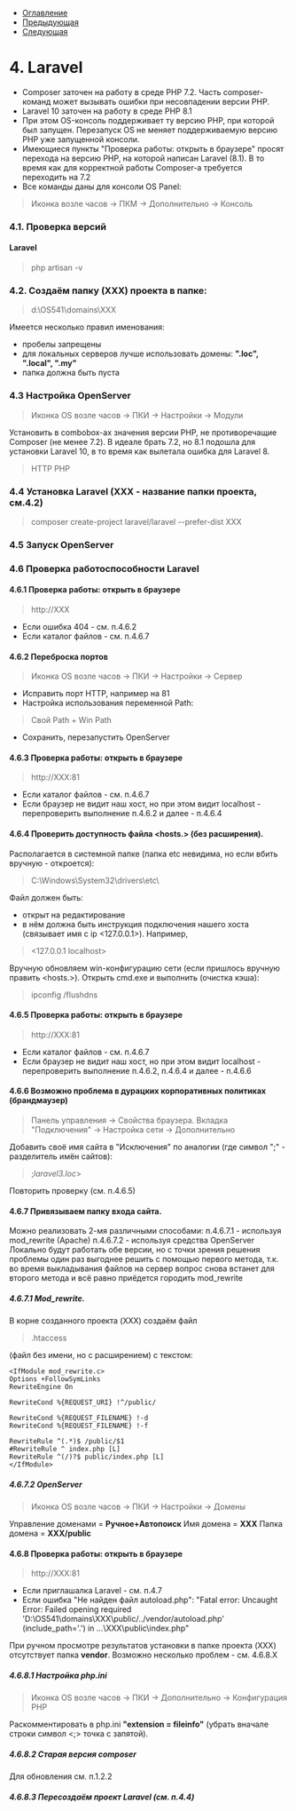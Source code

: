 * [Оглавление](../README.md)
* [Предыдующая](3.md)
* [Следующая](5.md)

# 4. Laravel
* Composer заточен на работу в среде PHP 7.2. 
Часть composer-команд может вызывать ошибки при несовпадении версии PHP.
* Laravel 10 заточен на работу в среде PHP 8.1
* При этом OS-консоль поддерживает ту версию PHP, при которой был запущен. Перезапуск OS не меняет поддерживаемую версию PHP уже запущенной консоли.
* Имеющиеся пункты "Проверка работы: открыть в браузере" просят перехода на версию PHP, на которой написан Laravel (8.1). В то время как для корректной работы Composer-а требуется переходить на 7.2
* Все команды даны для консоли OS Panel:
> Иконка возле часов -> ПКМ -> Дополнительно -> Консоль

### 4.1. Проверка версий
#### Laravel
> php artisan -v

### 4.2. Создаём папку (XXX) проекта в папке:
> d:\OS541\domains\XXX

Имеется несколько правил именования:
- пробелы запрещены
- для локальных серверов лучше использовать домены: **".loc", ".local", ".my"**
- папка должна быть пуста

### 4.3 Настройка OpenServer
> Иконка OS возле часов -> ПКИ -> Настройки -> Модули

Установить в combobox-ах значения версии PHP, не противоречащие Composer (не менее 7.2). В идеале брать 7.2, но 8.1 подошла для установки Laravel 10, в то время как вылетала ошибка для Laravel 8.
> HTTP
> PHP
### 4.4 Установка Laravel (XXX - название папки проекта, см.4.2)
> composer create-project laravel/laravel --prefer-dist XXX
### 4.5 Запуск OpenServer
### 4.6 Проверка работоспособности Laravel
#### 4.6.1 Проверка работы: открыть в браузере
> http://XXX

- Если ошибка 404 - см. п.4.6.2
- Если каталог файлов - см. п.4.6.7
#### 4.6.2 Переброска портов
> Иконка OS возле часов -> ПКИ -> Настройки -> Сервер

* Исправить порт HTTP, например на 81
* Настройка использования переменной Path:
> Свой Path + Win Path
* Сохранить, перезапустить OpenServer
#### 4.6.3 Проверка работы: открыть в браузере
> http://XXX:81

- Если каталог файлов - см. п.4.6.7
- Если браузер не видит наш хост, но при этом видит localhost - перепроверить выполнение п.4.6.2 и далее - п.4.6.4
#### 4.6.4 Проверить доступность файла <hosts.> (без расширения).
Располагается в системной папке (папка etc невидима, но если вбить вручную - откроется):
> C:\Windows\System32\drivers\etc\

Файл должен быть:
* открыт на редактирование
* в нём должна быть инструкция подключения нашего хоста (связывает имя <localhost> с ip <127.0.0.1>). Например,
> <127.0.0.1 localhost>

Вручную обновляем win-конфигурацию сети (если пришлось вручную править <hosts.>). Открыть cmd.exe и выполнить (очистка кэша):
> ipconfig /flushdns
#### 4.6.5 Проверка работы: открыть в браузере
> http://XXX:81
- Если каталог файлов - см. п.4.6.7
- Если браузер не видит наш хост, но при этом видит localhost - перепроверить выполнение п.4.6.2, п.4.6.4 и далее - п.4.6.6
#### 4.6.6 Возможно проблема в дурацких корпоративных политиках (брандмаузер)
> Панель управления -> Свойства браузера. Вкладка "Подключения" -> Настройка сети -> Дополнительно

Добавить своё имя сайта в "Исключения" по аналогии (где символ ";" - разделитель имён сайтов): 
> ;*laravel3.loc*>

Повторить проверку (см. п.4.6.5)
#### 4.6.7 Привязываем папку входа сайта.
Можно реализовать 2-мя различными способами:
п.4.6.7.1 - используя mod_rewrite (Apache)
п.4.6.7.2 - используя средства OpenServer
Локально будут работать обе версии, но с точки зрения решения проблемы один раз выгоднее решить с помощью первого метода, т.к. во время выкладывания файлов на сервер вопрос снова встанет для второго метода и всё равно приёдется городить mod_rewrite
##### 4.6.7.1 Mod_rewrite. 
В корне созданного проекта (XXX) создаём файл 
> .htaccess

(файл без имени, но с расширением) с текстом:
```
<IfModule mod_rewrite.c>
Options +FollowSymLinks
RewriteEngine On

RewriteCond %{REQUEST_URI} !^/public/

RewriteCond %{REQUEST_FILENAME} !-d
RewriteCond %{REQUEST_FILENAME} !-f

RewriteRule ^(.*)$ /public/$1
#RewriteRule ^ index.php [L]
RewriteRule ^(/)?$ public/index.php [L]
</IfModule>
```
##### 4.6.7.2 OpenServer
> Иконка OS возле часов -> ПКИ -> Настройки -> Домены

Управление доменами = **Ручное+Автопоиск**
Имя домена = **ХХХ**
Папка домена = **ХХХ/public**
#### 4.6.8 Проверка работы: открыть в браузере
> http://XXX:81
- Если приглашалка Laravel - см. п.4.7
- Если ошибка "Не найден файл autoload.php": "Fatal error: Uncaught Error: Failed opening required 'D:\OS541\domains\XXX\public/../vendor/autoload.php' (include_path='.') in ...\XXX\public\index.php"

При ручном просмотре результатов установки в папке проекта (XXX) отсутствует папка **vendor**. Возможно несколько проблем - см. 4.6.8.Х
##### 4.6.8.1 Настройка php.ini
> Иконка OS возле часов -> ПКИ -> Дополнительно -> Конфигурация PHP

Раскомментировать в php.ini **"extension = fileinfo"** (убрать вначале строки символ <;> точка с запятой).
##### 4.6.8.2 Старая версия composer
Для обновления см. п.1.2.2
##### 4.6.8.3 Пересоздаём проект Laravel (см. п.4.4)